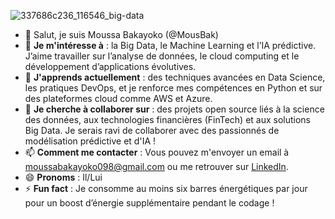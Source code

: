 ![337686c236_116546_big-data](https://github.com/user-attachments/assets/d8886bd4-971d-4100-8414-41117ec7c154)


- 👋 Salut, je suis Moussa Bakayoko (@MousBak)
- 👀 **Je m'intéresse à** : la Big Data, le Machine Learning et l’IA prédictive. J’aime travailler sur l’analyse de données, le cloud computing et le développement d’applications évolutives.  
- 🌱 **J'apprends actuellement** : des techniques avancées
 en Data Science, les pratiques DevOps, et je renforce mes compétences en Python et sur des plateformes cloud comme AWS et Azure.  
- 💞️ **Je cherche à collaborer sur** : des projets open source liés à la science des données, aux technologies financières (FinTech) et aux solutions Big Data. Je serais ravi de collaborer avec des passionnés de modélisation prédictive et d'IA !  
- 📫 **Comment me contacter** : Vous pouvez m'envoyer un email à moussabakayoko098@gmail.com ou me retrouver sur [LinkedIn](www.linkedin.com/in/moussa-bakayoko-3b1946152).  
- 😄 **Pronoms** : Il/Lui  
- ⚡ **Fun fact** : Je consomme au moins six barres énergétiques par jour pour un boost d’énergie supplémentaire pendant le codage !  

<!---
MousBak/MousBak is a ✨ special ✨ repository because its `README.md` (this file) appears on your GitHub profile.
You can click the Preview link to take a look at your changes.
--->
